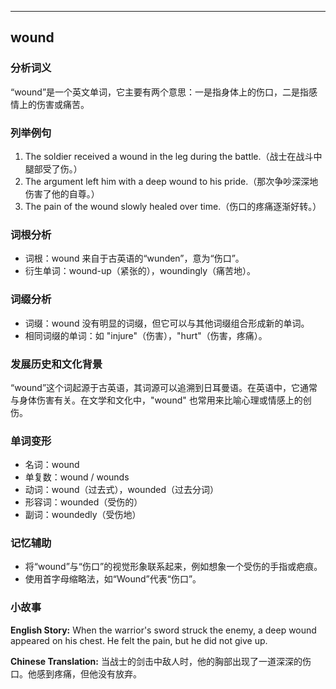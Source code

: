
---------------
## wound
### 分析词义
“wound”是一个英文单词，它主要有两个意思：一是指身体上的伤口，二是指感情上的伤害或痛苦。

### 列举例句
1. The soldier received a wound in the leg during the battle.（战士在战斗中腿部受了伤。）
2. The argument left him with a deep wound to his pride.（那次争吵深深地伤害了他的自尊。）
3. The pain of the wound slowly healed over time.（伤口的疼痛逐渐好转。）

### 词根分析
- 词根：wound 来自于古英语的“wunden”，意为“伤口”。
- 衍生单词：wound-up（紧张的），woundingly（痛苦地）。

### 词缀分析
- 词缀：wound 没有明显的词缀，但它可以与其他词缀组合形成新的单词。
- 相同词缀的单词：如 "injure"（伤害），"hurt"（伤害，疼痛）。

### 发展历史和文化背景
“wound”这个词起源于古英语，其词源可以追溯到日耳曼语。在英语中，它通常与身体伤害有关。在文学和文化中，"wound" 也常用来比喻心理或情感上的创伤。

### 单词变形
- 名词：wound
- 单复数：wound / wounds
- 动词：wound（过去式），wounded（过去分词）
- 形容词：wounded（受伤的）
- 副词：woundedly（受伤地）

### 记忆辅助
- 将“wound”与“伤口”的视觉形象联系起来，例如想象一个受伤的手指或疤痕。
- 使用首字母缩略法，如“Wound”代表“伤口”。

### 小故事
**English Story:**
When the warrior's sword struck the enemy, a deep wound appeared on his chest. He felt the pain, but he did not give up.

**Chinese Translation:**
当战士的剑击中敌人时，他的胸部出现了一道深深的伤口。他感到疼痛，但他没有放弃。

